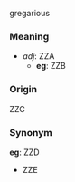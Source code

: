 gregarious
### Meaning
+ _adj_: ZZA
    + __eg__: ZZB

### Origin

ZZC

### Synonym

__eg__: ZZD

+ ZZE


